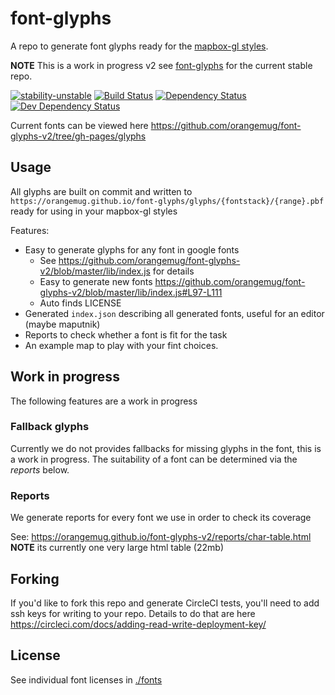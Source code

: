 # font-glyphs
A repo to generate font glyphs ready for the [mapbox-gl styles](https://www.mapbox.com/mapbox-gl-style-spec).

**NOTE** This is a work in progress v2 see [font-glyphs](https://github.com/orangemug/font-glyphs) for the current stable repo.

[![stability-unstable](https://img.shields.io/badge/stability-unstable-yellow.svg)][stability]
[![Build Status](https://circleci.com/gh/orangemug/font-glyphs.png?style=shield)][circleci]
[![Dependency Status](https://david-dm.org/orangemug/font-glyphs.svg)][dm-prod]
[![Dev Dependency Status](https://david-dm.org/orangemug/font-glyphs/dev-status.svg)][dm-dev]

[stability]:   https://github.com/orangemug/stability-badges#unstable
[circleci]:    https://circleci.com/gh/orangemug/font-glyphs
[dm-prod]:     https://david-dm.org/orangemug/font-glyphs
[dm-dev]:      https://david-dm.org/orangemug/font-glyphs#info=devDependencies

Current fonts can be viewed here <https://github.com/orangemug/font-glyphs-v2/tree/gh-pages/glyphs>


## Usage
All glyphs are built on commit and written to `https://orangemug.github.io/font-glyphs/glyphs/{fontstack}/{range}.pbf` ready for using in your mapbox-gl styles

Features:

 - Easy to generate glyphs for any font in google fonts
   - See <https://github.com/orangemug/font-glyphs-v2/blob/master/lib/index.js> for details
   - Easy to generate new fonts <https://github.com/orangemug/font-glyphs-v2/blob/master/lib/index.js#L97-L111>
   - Auto finds LICENSE
 - Generated `index.json` describing all generated fonts, useful for an editor (maybe maputnik)
 - Reports to check whether a font is fit for the task
 - An example map to play with your fint choices.


## Work in progress
The following features are a work in progress

### Fallback glyphs
Currently we do not provides fallbacks for missing glyphs in the font, this is a work in progress. The suitability of a font can be determined via the _reports_ below.

### Reports
We generate reports for every font we use in order to check its coverage

See: <https://orangemug.github.io/font-glyphs-v2/reports/char-table.html> **NOTE** its currently one very large html table (22mb)


## Forking
If you'd like to fork this repo and generate CircleCI tests, you'll need to add ssh keys for writing to your repo. Details to do that are here <https://circleci.com/docs/adding-read-write-deployment-key/>


## License
See individual font licenses in [./fonts](/fonts)
